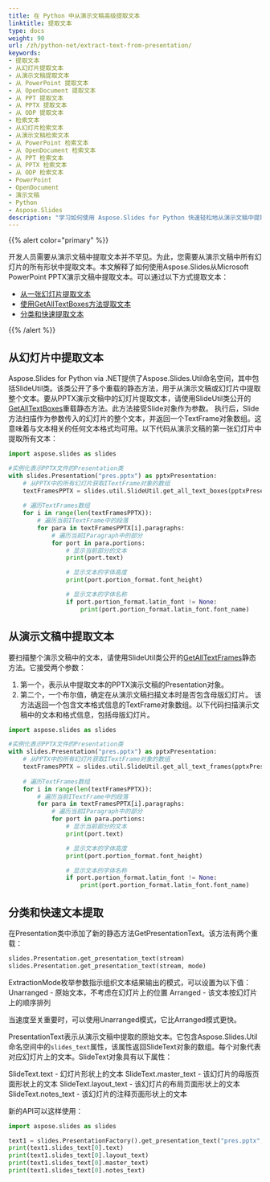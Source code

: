 ```yaml
---
title: 在 Python 中从演示文稿高级提取文本
linktitle: 提取文本
type: docs
weight: 90
url: /zh/python-net/extract-text-from-presentation/
keywords:
- 提取文本
- 从幻灯片提取文本
- 从演示文稿提取文本
- 从 PowerPoint 提取文本
- 从 OpenDocument 提取文本
- 从 PPT 提取文本
- 从 PPTX 提取文本
- 从 ODP 提取文本
- 检索文本
- 从幻灯片检索文本
- 从演示文稿检索文本
- 从 PowerPoint 检索文本
- 从 OpenDocument 检索文本
- 从 PPT 检索文本
- 从 PPTX 检索文本
- 从 ODP 检索文本
- PowerPoint
- OpenDocument
- 演示文稿
- Python
- Aspose.Slides
description: "学习如何使用 Aspose.Slides for Python 快速轻松地从演示文稿中提取文本。按照我们的简单分步指南，节省时间并在应用程序中高效获取幻灯片内容。"
---
```


{{% alert color="primary" %}} 

开发人员需要从演示文稿中提取文本并不罕见。为此，您需要从演示文稿中所有幻灯片的所有形状中提取文本。本文解释了如何使用Aspose.Slides从Microsoft PowerPoint PPTX演示文稿中提取文本。可以通过以下方式提取文本：

- [从一张幻灯片提取文本](/slides/zh/python-net/extracting-text-from-the-presentation/)
- [使用GetAllTextBoxes方法提取文本](/slides/zh/python-net/extracting-text-from-the-presentation/)
- [分类和快速提取文本](/slides/zh/python-net/extracting-text-from-the-presentation/)

{{% /alert %}} 
## **从幻灯片中提取文本**
Aspose.Slides for Python via .NET提供了Aspose.Slides.Util命名空间，其中包括SlideUtil类。该类公开了多个重载的静态方法，用于从演示文稿或幻灯片中提取整个文本。要从PPTX演示文稿中的幻灯片提取文本，请使用SlideUtil类公开的[GetAllTextBoxes](https://reference.aspose.com/slides/python-net/aspose.slides.util/slideutil/)重载静态方法。此方法接受Slide对象作为参数。
执行后，Slide方法扫描作为参数传入的幻灯片的整个文本，并返回一个TextFrame对象数组。这意味着与文本相关的任何文本格式均可用。以下代码从演示文稿的第一张幻灯片中提取所有文本：

```py
import aspose.slides as slides

#实例化表示PPTX文件的Presentation类
with slides.Presentation("pres.pptx") as pptxPresentation:
    # 从PPTX中的所有幻灯片获取ITextFrame对象的数组
    textFramesPPTX = slides.util.SlideUtil.get_all_text_boxes(pptxPresentation.slides[0])
    
    # 遍历TextFrames数组
    for i in range(len(textFramesPPTX)):
	    # 遍历当前ITextFrame中的段落
        for para in textFramesPPTX[i].paragraphs:
            # 遍历当前IParagraph中的部分
            for port in para.portions:
			    # 显示当前部分的文本
                print(port.text)

    			# 显示文本的字体高度
                print(port.portion_format.font_height)

			    # 显示文本的字体名称
                if port.portion_format.latin_font != None:
                    print(port.portion_format.latin_font.font_name)
```




## **从演示文稿中提取文本**
要扫描整个演示文稿中的文本，请使用SlideUtil类公开的[GetAllTextFrames](https://reference.aspose.com/slides/python-net/aspose.slides.util/slideutil/)静态方法。它接受两个参数：

1. 第一个，表示从中提取文本的PPTX演示文稿的Presentation对象。
1. 第二个，一个布尔值，确定在从演示文稿扫描文本时是否包含母版幻灯片。
   该方法返回一个包含文本格式信息的TextFrame对象数组。以下代码扫描演示文稿中的文本和格式信息，包括母版幻灯片。

```py
import aspose.slides as slides

#实例化表示PPTX文件的Presentation类
with slides.Presentation("pres.pptx") as pptxPresentation:
    # 从PPTX中的所有幻灯片获取ITextFrame对象的数组
    textFramesPPTX = slides.util.SlideUtil.get_all_text_frames(pptxPresentation, True)
    
    # 遍历TextFrames数组
    for i in range(len(textFramesPPTX)):
	    # 遍历当前ITextFrame中的段落
        for para in textFramesPPTX[i].paragraphs:
            # 遍历当前IParagraph中的部分
            for port in para.portions:
			    # 显示当前部分的文本
                print(port.text)

    			# 显示文本的字体高度
                print(port.portion_format.font_height)

			    # 显示文本的字体名称
                if port.portion_format.latin_font != None:
                    print(port.portion_format.latin_font.font_name)
```




## **分类和快速文本提取**
在Presentation类中添加了新的静态方法GetPresentationText。该方法有两个重载：

```py
slides.Presentation.get_presentation_text(stream)
slides.Presentation.get_presentation_text(stream, mode)      
```

ExtractionMode枚举参数指示组织文本结果输出的模式，可以设置为以下值：
Unarranged - 原始文本，不考虑在幻灯片上的位置
Arranged - 该文本按幻灯片上的顺序排列

当速度至关重要时，可以使用Unarranged模式，它比Arranged模式更快。

PresentationText表示从演示文稿中提取的原始文本。它包含Aspose.Slides.Util命名空间中的`slides_text`属性，该属性返回SlideText对象的数组。每个对象代表对应幻灯片上的文本。SlideText对象具有以下属性：

SlideText.text - 幻灯片形状上的文本
SlideText.master_text - 该幻灯片的母版页面形状上的文本
SlideText.layout_text - 该幻灯片的布局页面形状上的文本
SlideText.notes_text - 该幻灯片的注释页面形状上的文本


新的API可以这样使用：

```py
import aspose.slides as slides

text1 = slides.PresentationFactory().get_presentation_text("pres.pptx", slides.TextExtractionArrangingMode.UNARRANGED)
print(text1.slides_text[0].text)
print(text1.slides_text[0].layout_text)
print(text1.slides_text[0].master_text)
print(text1.slides_text[0].notes_text)
```